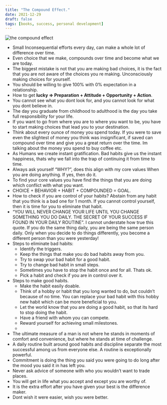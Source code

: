 ```yaml
---
title: "The Compound Effect."
date: 2021-12-29
draft: false
tags: [books, success, personal development]
---
```


![the compound effect](/the-compound-effect-book2.jpeg)

* Small Inconsequential efforts every day, can make a whole lot of difference over time.
* Even choice that we make, compounds over time and become what we are today.
* The biggest mistake is not that you are making bad choices, it is the fact that you are not aware of the choices you re making. Unconsciously making choices for yourself.
* You should be willing to give 100% with 0% expectation in a relationship. 
* How to get **lucky => Preparation + Attitude + Opportunity + Action**.
* You cannot see what you dont look for, and you cannot look for what you dont believe in.
* The day you graduate from childhood to adulthood is the day you take full responsibility for your life.
* If you want to go from where you are to where you want to be, you have to start making choices that lead you to your destination.
* Think about every ounce of money you spend today. If you were to save even the slightest of money you think was insignificant, if saved can compound over time and give you a great return over the time. Im talking about the money you spend to buy coffee etc.
* As Humans we create instant gratification. Bad habits give us the instant happiness, thats why we fall into the trap of continuing it from time to time.
* Always ask yourself “WHY?”, does this align with my core values When you are doing anything. If yes, then do it.
* To find your core values you have find the things that you are doing which conflict with what you want.
* CHOICE + BEHAVIOR + HABIT + COMPOUNDED = GOAL.
* How to check if you are control of your habits? Abstain from any habit that you think is a bad one for 1 month. If you cannot control yourself, then it is time for you to eliminate that habit.
* “YOU WILL NEVER CHANGE YOUR LIFE UNTIL YOU CHANGE SOMETHING YOU DO DAILY. THE SECRET OF YOUR SUCCESS IF FOUND IN YOUR DAILY ROUTINE”. I cannot understate how true this quote. If you do the same thing daily, you are being the same person daily. Only when you decide to do things differently, you become a different person than you were yesterday! 
* Steps to eliminate bad habits:
    * Identify the triggers.
    * Keep the things that make you do bad habits away from you.
    * Try to swap your bad habit for a good habit.
    * Try to change bad habit in small steps.
    * Sometimes you have to stop the habit once and for all. Thats ok.
    * Pick a habit and check if you are in control over it.
* Steps to make good habits.
    * Make the habit easily doable.
    * Think of a hobby or habit that you long wanted to do, but couldn’t because of no time. You can replace your bad habit with this hobby new habit which can be more beneficial to you.
    * Let the world know that you are doing a good habit, so that its hard to stop doing the habit.
    * Have a friend with whom you can compete.
    * Reward yourself for achieving small milestones.
    * 
* The ultimate measure of a man is not where he stands in moments of comfort and convenience, but where he stands at time of challenge.
* A daily routine built around good habits and discipline separate the most successful among us from everyone else. A routine is exceptionally powerful.
* Commitment is doing the thing you said you were going to do long after the mood you said it in has left you.
* Never ask advice of someone with who you wouldn’t want to trade places.
* You will get in life what you accept and except you are worthy of.
* It is the extra effort after you have given your best is the difference maker.
* Dont wish it were easier, wish you were better.